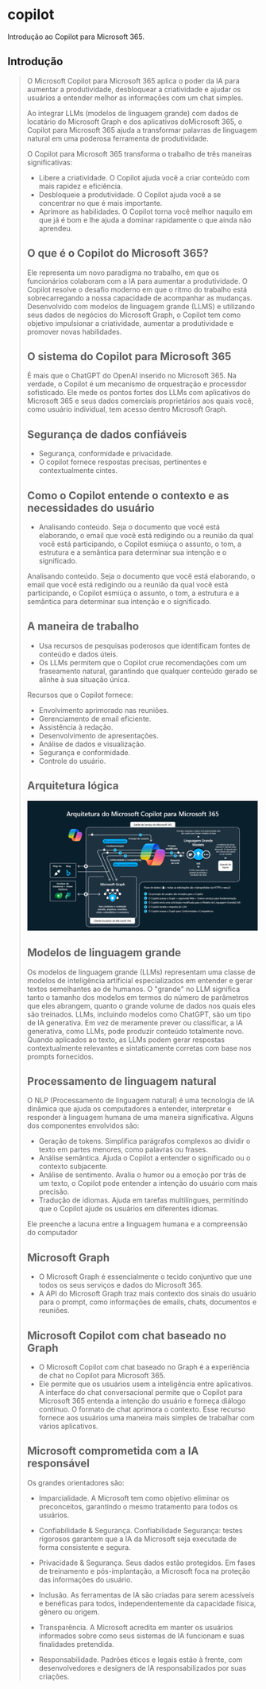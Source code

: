 # copilot
Introdução ao Copilot para Microsoft 365.


## Introdução

> O Microsoft Copilot para Microsoft 365 aplica o poder da IA para aumentar a produtividade, desbloquear a
> criatividade e ajudar os usuários a entender melhor as informações com um chat simples. 
>
> Ao integrar LLMs (modelos de linguagem grande) com dados de locatário do Microsoft Graph e dos aplicativos
> doMicrosoft 365, o Copilot para Microsoft 365 ajuda a transformar palavras de linguagem natural em uma 
> poderosa ferramenta de produtividade.
>
> O Copilot para Microsoft 365 transforma o trabalho de três maneiras significativas:
>
> - Libere a criatividade. O Copilot ajuda você a criar conteúdo com mais rapidez e eficiência.
> - Desbloqueie a produtividade. O Copilot ajuda você a se concentrar no que é mais importante.
> - Aprimore as habilidades. O Copilot torna você melhor naquilo em que já é bom e lhe ajuda a dominar rapidamente o que ainda não aprendeu.
>
>
> ## O que é o Copilot do Microsoft 365?
>
> Ele representa um novo paradigma no trabalho, em que os funcionários colaboram com a IA para aumentar a produtividade. O Copilot resolve o 
> desafio moderno em que o ritmo do trabalho está sobrecarregando a nossa capacidade de acompanhar as mudanças. Desenvolvido com modelos de 
> linguagem grande (LLMS) e utilizando seus dados de negócios do Microsoft Graph, o Copilot tem como objetivo impulsionar a criatividade, 
> aumentar a produtividade e promover novas habilidades.
>
> ## O sistema do Copilot para Microsoft 365
>
> É mais que o ChatGPT do OpenAI inserido no Microsoft 365. Na verdade, o Copilot é um mecanismo de orquestração e processdor sofisticado. Ele mede os pontos fortes dos LLMs com aplicativos do Microsoft 365 e seus dados comerciais proprietários aos quais você, como usuário individual, tem acesso dentro Microsoft Graph.
>
> ## Segurança de dados confiáveis
>
> - Segurança, conformidade e privacidade.
> - O copilot fornece respostas precisas, pertinentes e contextualmente cintes.
> 
> ## Como o Copilot entende o contexto e as necessidades do usuário
>
> - Analisando conteúdo. Seja o documento que você está elaborando, o email que você está redigindo ou a reunião da qual você está 
> participando, o Copilot esmiúça o assunto, o tom, a estrutura e a semântica para determinar sua intenção e o significado.
>
> Analisando conteúdo. Seja o documento que você está elaborando, o email que você está redigindo ou a reunião da qual você está participando,
> o Copilot esmiúça o assunto, o tom, a estrutura e a semântica para determinar sua intenção e o significado.
>
> ## A maneira de trabalho
>
> - Usa recursos de pesquisas poderosos que identificam fontes de conteúdo e dados úteis.
> - Os LLMs permitem que o Copilot crue recomendações com um fraseamento natural, garantindo que qualquer conteúdo gerado se alinhe à sua situação única.
>
>
> Recursos que o Copilot fornece:
>
> - Envolvimento aprimorado nas reuniões.
> - Gerenciamento de email eficiente.
> - Assistência à redação.
> - Desenvolvimento de apresentações.
> - Análise de dados e visualização.
> - Segurança e conformidade.
> - Controle do usuário.
>
> 
> ## Arquitetura lógica
>
> ![alt text](image.png)
> 
>
> ## Modelos de linguagem grande
>
> Os modelos de linguagem grande (LLMs) representam uma classe de modelos de inteligência artificial especializados em entender e gerar textos
> semelhantes ao de humanos. O "grande" no LLM significa tanto o tamanho dos modelos em termos do número de parâmetros que eles abrangem,
> quanto o grande volume de dados nos quais eles são treinados. LLMs, incluindo modelos como ChatGPT, são um tipo de IA generativa. Em vez de 
> meramente prever ou classificar, a IA generativa, como LLMs, pode produzir conteúdo totalmente novo. Quando aplicados ao texto, as LLMs podem
> gerar respostas contextualmente relevantes e sintaticamente corretas com base nos prompts fornecidos.
>
> ## Processamento de linguagem natural
>
> O NLP (Processamento de linguagem natural) é uma tecnologia de IA dinâmica que ajuda os computadores a entender, interpretar e responder à
> linguagem humana de uma maneira significativa. Alguns dos componentes envolvidos são:
> 
> - Geração de tokens. Simplifica parágrafos complexos ao dividir o texto em partes menores, como palavras ou frases.
> - Análise semântica. Ajuda o Copilot a entender o significado ou o contexto subjacente.
> - Análise de sentimento. Avalia o humor ou a emoção por trás de um texto, o Copilot pode entender a intenção do usuário com mais precisão.
> - Tradução de idiomas. Ajuda em tarefas multilíngues, permitindo que o Copilot ajude os usuários em diferentes idiomas.
>
> Ele preenche a lacuna entre a linguagem humana e a compreensão do computador
>
> 
> ## Microsoft Graph
>
> - O Microsoft Graph é essencialmente o tecido conjuntivo que une todos os seus serviços e dados do Microsoft 365.
> - A API do Microsoft Graph traz mais contexto dos sinais do usuário para o prompt, como informações de emails, chats, documentos e reuniões.
>
> ## Microsoft Copilot com chat baseado no Graph 
>
> - O Microsoft Copilot com chat baseado no Graph é a experiência de chat no Copilot para Microsoft 365.
> - Ele permite que os usuários usem a inteligência entre aplicativos. A interface do chat conversacional permite que o Copilot para Microsoft 
> 365 entenda a intenção do usuário e forneça diálogo contínuo. O formato de chat aprimora o contexto. Esse recurso fornece aos usuários uma 
> maneira mais simples de trabalhar com vários aplicativos.
>
>
> ## Microsoft comprometida com a IA responsável
>
> Os grandes orientadores são:
> 
> - Imparcialidade. A Microsoft tem como objetivo eliminar os preconceitos, garantindo o mesmo tratamento para todos os usuários.
>
> - Confiabilidade & Segurança. Confiabilidade Segurança: testes rigorosos garantem que a IA da Microsoft seja executada de forma consistente e
> segura.
>
> - Privacidade & Segurança. Seus dados estão protegidos. Em fases de treinamento e pós-implantação, a Microsoft foca na proteção das 
> informações do usuário.
>
> - Inclusão. As ferramentas de IA são criadas para serem acessíveis e benéficas para todos, independentemente da capacidade física, gênero ou
> origem.
>
> - Transparência. A Microsoft acredita em manter os usuários informados sobre como seus sistemas de IA funcionam e suas finalidades pretendida.
>
> - Responsabilidade. Padrões éticos e legais estão à frente, com desenvolvedores e designers de IA responsabilizados por suas criações.
>
>
> 
>